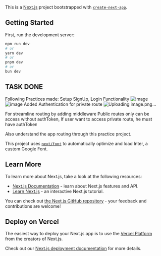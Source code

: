 This is a [Next.js](https://nextjs.org/) project bootstrapped with [`create-next-app`](https://github.com/vercel/next.js/tree/canary/packages/create-next-app).

## Getting Started

First, run the development server:

```bash
npm run dev
# or
yarn dev
# or
pnpm dev
# or
bun dev
```

## TASK DONE

Following Practices made:
Setup SignUp, Login Functionality
![image](https://github.com/Sajidhussain1234/nextjs-practice-project/assets/90509117/1af74d29-61a3-461e-b95a-b663177b008a) ![image](https://github.com/Sajidhussain1234/nextjs-practice-project/assets/90509117/e0e29ac1-e125-4d9a-b212-cdfa8dee93a5) 
Added Authentication for private route
![Uploading image.png…]()

For streamline routing by adding middleware
Public routes only can be access without authToken, If user want to access private route, he must have authToken

Also understand the app routing through this practice project.

This project uses [`next/font`](https://nextjs.org/docs/basic-features/font-optimization) to automatically optimize and load Inter, a custom Google Font.

## Learn More

To learn more about Next.js, take a look at the following resources:

- [Next.js Documentation](https://nextjs.org/docs) - learn about Next.js features and API.
- [Learn Next.js](https://nextjs.org/learn) - an interactive Next.js tutorial.

You can check out [the Next.js GitHub repository](https://github.com/vercel/next.js/) - your feedback and contributions are welcome!

## Deploy on Vercel

The easiest way to deploy your Next.js app is to use the [Vercel Platform](https://vercel.com/new?utm_medium=default-template&filter=next.js&utm_source=create-next-app&utm_campaign=create-next-app-readme) from the creators of Next.js.

Check out our [Next.js deployment documentation](https://nextjs.org/docs/deployment) for more details.
